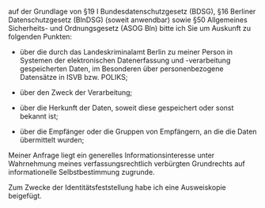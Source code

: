 auf der Grundlage von §19 I Bundesdatenschutzgesetz (BDSG),
§16 Berliner Datenschutzgesetz (BlnDSG) (soweit anwendbar) sowie
§50 Allgemeines Sicherheits- und Ordnungsgesetz (ASOG Bln) bitte ich Sie um 
Auskunft zu folgenden Punkten:

+ über die durch das Landeskriminalamt Berlin zu meiner Person in Systemen
  der elektronischen Datenerfassung und -verarbeitung gespeicherten Daten, im Besonderen
  über personenbezogene Datensätze in ISVB bzw. POLIKS;

+ über den Zweck der Verarbeitung;

+ über die Herkunft der Daten, soweit diese gespeichert oder sonst bekannt ist;

+ über die Empfänger oder die Gruppen von Empfängern, an die die Daten übermittelt wurden;

Meiner Anfrage liegt ein generelles Informationsinteresse unter Wahrnehmung
meines verfassungsrechtlich verbürgten Grundrechts auf informationelle
Selbstbestimmung zugrunde.

Zum Zwecke der Identitätsfeststellung habe ich eine Ausweiskopie beigefügt.
